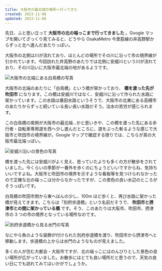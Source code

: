 ```yaml
---
title: 大阪市の最北端の場所へ行ってきた
created: 2023-11-08
updated: 2023-11-08
---
```


先日、ふと思い立って **大阪市の北の端っこまで行ってきました** 。Google マップを開いてざっくり見てみると、どうやら OsakaMetro 今里筋線の井高野駅からずっと北へ進んだあたりっぽい。

大阪市の北側は川が流れており、ほとんどの場所でその川に沿って市の境界線が引かれています。今回訪れた井高野のあたりでは北側に安威川という川が流れており、その川沿いに大阪市最北端の地があるようです。

![大阪市の北端にある白鳥橋の写真](910f7425-b31b-4d68-4f61-56364eb38500)

大阪市の北端のあたりに「白鳥橋」という橋が架かっており、 **橋を渡った先が吹田市** になります。この橋は安威川ではなく、安威川に沿って作られた水路に架かっています。この水路は番田水路というそうで、大阪市の北東にある高槻市のあたりからずっと続いている長い長い水路だそう。治水の苦労が感じられます。

この白鳥橋の南側が大阪市の最北端…かと思いきや、この橋を渡った先にある歩行者・自転車専用道を西へ少し進んだところに、道をぶった斬るような感じで大阪市と吹田市の境界線が。Google マップで確認する限りでは、こちらが真の大阪市最北端っぽい。

![安威川沿いの景色の写真](e64ae42c-929d-40aa-cbdd-85f551cd0200)

橋を渡った先には安威川がよく見え、思っていたよりも多くの方が散歩をされていました。今くらいの季節が一番外を歩くのにちょうどいいですからね、気持ちいいですよね。大阪市と吹田市の境界を示すような看板等を見つけられなかったので正確な北の端っこは分からなかったですが、この景色の良い水辺のところがそうっぽいです。

白鳥橋の吹田市側から東へほんの少し、100m ほど歩くと、再び水路に架かった橋が見えてきます。こちらは「別府歩道橋」という名前だそうで、 **吹田市と摂津市との間に架かっている橋** です。そう、このあたりは大阪市、吹田市、摂津市の 3 つの市の境界となっている場所なのです。

![別府歩道橋から見る水門の写真](0f85b5f0-ffba-4a61-899f-decc7c900c00)

なにやら魚のような装飾が付けられた別府歩道橋を渡り、吹田市から摂津市へと移動します。歩道橋の上からは水門のようなものが見えました。

多くの人が住む大都会・大阪市ですが、北の端っこにはのんびりとした景色の良い場所が広がっていました。お散歩にはとても良い場所だと思うので、天気の良い日にでも訪れてみてはいかがでしょうか。
